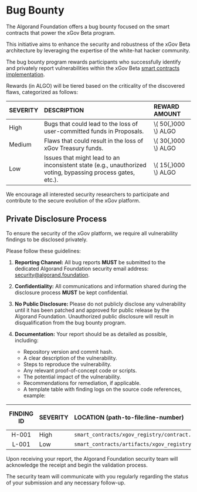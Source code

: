 # Bug Bounty

The Algorand Foundation offers a bug bounty focused on the smart contracts that
power the xGov Beta program.

This initiative aims to enhance the security and robustness of the xGov Beta architecture
by leveraging the expertise of the white-hat hacker community.

The bug bounty program rewards participants who successfully identify and privately
report vulnerabilities within the xGov Beta [smart contracts implementation](https://github.com/algorandfoundation/xgov-beta-sc).

Rewards (in ALGO) will be tiered based on the criticality of the discovered flaws,
categorized as follows:

| SEVERITY | DESCRIPTION                                                                                                 | REWARD AMOUNT         |
|:---------|:------------------------------------------------------------------------------------------------------------|:----------------------|
| High     | Bugs that could lead to the loss of user-committed funds in Proposals.                                      | \\( 50{,}000 \\) ALGO |
| Medium   | Flaws that could result in the loss of xGov Treasury funds.                                                 | \\( 30{,}000 \\) ALGO |
| Low      | Issues that might lead to an inconsistent state (e.g., unauthorized voting, bypassing process gates, etc.). | \\( 15{,}000 \\) ALGO |

We encourage all interested security researchers to participate and contribute to
the secure evolution of the xGov platform.

## Private Disclosure Process

To ensure the security of the xGov platform, we require all vulnerability findings
to be disclosed privately.

Please follow these guidelines:

1. **Reporting Channel:** All bug reports **MUST** be submitted to the dedicated
Algorand Foundation security email address: [security@algorand.foundation](mailto:security@algorand.foundation).

1. **Confidentiality:** All communications and information shared during the disclosure
process **MUST** be kept confidential.

1. **No Public Disclosure:** Please do not publicly disclose any vulnerability until
it has been patched and approved for public release by the Algorand Foundation.
Unauthorized public disclosure will result in disqualification from the bug bounty
program.

1. **Documentation:** Your report should be as detailed as possible, including:
   - Repository version and commit hash.
   - A clear description of the vulnerability.
   - Steps to reproduce the vulnerability.
   - Any relevant proof-of-concept code or scripts.
   - The potential impact of the vulnerability.
   - Recommendations for remediation, if applicable.
   - A template table with finding logs on the source code references, example:

| FINDING ID | SEVERITY | LOCATION (path-to-file:line-number)                                      | DESCRIPTION | PROPOSED SOLUTION (Optional) |
|:----------:|:---------|:-------------------------------------------------------------------------|:------------|:-----------------------------|
|   H-001    | High     | `smart_contracts/xgov_registry/contract.py:42`                           | ...         | ...                          |
|   L-001    | Low      | `smart_contracts/artifacts/xgov_registry/XGovRegistry.approval.teal:420` | ...         | ...                          |

Upon receiving your report, the Algorand Foundation security team will acknowledge
the receipt and begin the validation process.

The security team will communicate with you regularly regarding the status of your
submission and any necessary follow-up.

